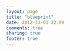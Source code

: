```yaml
---
layout: page
title: "blueprint"
date: 2012-11-01 22:09
comments: true
sharing: true
footer: true
---
```

